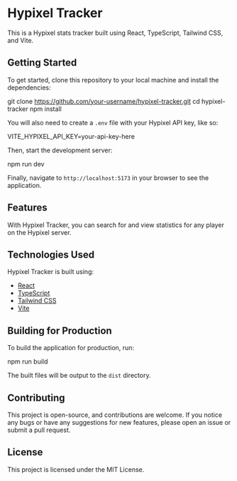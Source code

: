 # Hypixel Tracker

This is a Hypixel stats tracker built using React, TypeScript, Tailwind CSS, and Vite.

## Getting Started

To get started, clone this repository to your local machine and install the dependencies:

git clone https://github.com/your-username/hypixel-tracker.git
cd hypixel-tracker
npm install


You will also need to create a `.env` file with your Hypixel API key, like so:

VITE_HYPIXEL_API_KEY=your-api-key-here


Then, start the development server:

npm run dev


Finally, navigate to `http://localhost:5173` in your browser to see the application.

## Features

With Hypixel Tracker, you can search for and view statistics for any player on the Hypixel server.

## Technologies Used

Hypixel Tracker is built using:

- [React](https://reactjs.org/)
- [TypeScript](https://www.typescriptlang.org/)
- [Tailwind CSS](https://tailwindcss.com/)
- [Vite](https://vitejs.dev/)

## Building for Production

To build the application for production, run:

npm run build

The built files will be output to the `dist` directory.

## Contributing

This project is open-source, and contributions are welcome. If you notice any bugs or have any suggestions for new features, please open an issue or submit a pull request.

## License

This project is licensed under the MIT License.

